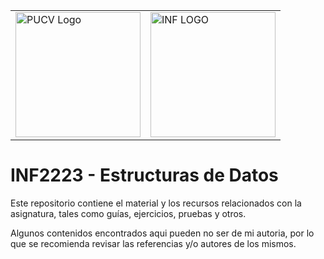 <table>
  <tr>
    <td><img src="https://www.inf.ucv.cl/wp-content/themes/escuelainformaticapucv/img/logo_smaller2-01.png" alt="PUCV Logo" width="200"/></td>
    <td><img src="https://www.inf.ucv.cl/wp-content/uploads/2020/05/logo_escuela.png" alt="INF LOGO" width="200"/></td>
  </tr>
</table>

# INF2223 - Estructuras de Datos

Este repositorio contiene el material y los recursos relacionados con la asignatura, tales como guías, ejercicios, pruebas y otros.

Algunos contenidos encontrados aqui pueden no ser de mi autoria, por lo que se recomienda revisar las referencias y/o autores de los mismos.

